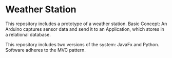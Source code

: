 # Weather Station

This repository includes a prototype of a weather station. 
Basic Concept: An Arduino captures sensor data and send it to an Application, which stores in a relational database.

This repository includes two versions of the system: JavaFx and Python.
Software adheres to the MVC pattern.
